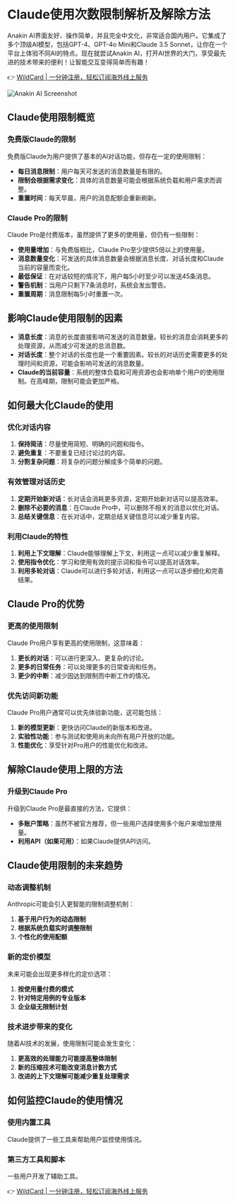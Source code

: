 # Claude使用次数限制解析及解除方法

Anakin AI界面友好、操作简单，并且完全中文化，非常适合国内用户。它集成了多个顶级AI模型，包括GPT-4、GPT-4o Mini和Claude 3.5 Sonnet，让你在一个平台上体验不同AI的特点。现在就尝试Anakin AI，打开AI世界的大门，享受最先进的技术带来的便利！让智能交互变得简单而有趣！

👉 [WildCard | 一分钟注册，轻松订阅海外线上服务](https://bbtdd.com/WildCard)

![Anakin AI Screenshot](https://bbtdd.com/img/341616885997.webp)

## Claude使用限制概览

### 免费版Claude的限制

免费版Claude为用户提供了基本的AI对话功能，但存在一定的使用限制：

- **每日消息限制**：用户每天可发送的消息数量是有限的。
- **限制会根据需求变化**：具体的消息数量可能会根据系统负载和用户需求而调整。
- **重置时间**：每天早晨，用户的消息配额会重新刷新。

### Claude Pro的限制

Claude Pro是付费版本，虽然提供了更多的使用量，但仍有一些限制：

- **使用量增加**：与免费版相比，Claude Pro至少提供5倍以上的使用量。
- **消息数量变化**：可发送的具体消息数量会根据消息长度、对话长度和Claude当前的容量而变化。
- **最低保证**：在对话较短的情况下，用户每5小时至少可以发送45条消息。
- **警告机制**：当用户只剩下7条消息时，系统会发出警告。
- **重置周期**：消息限制每5小时重置一次。

## 影响Claude使用限制的因素

- **消息长度**：消息的长度直接影响可发送的消息数量。较长的消息会消耗更多的处理资源，从而减少可发送的总消息数。
- **对话长度**：整个对话的长度也是一个重要因素。较长的对话历史需要更多的处理时间和资源，可能会影响可发送的消息数量。
- **Claude的当前容量**：系统的整体负载和可用资源也会影响单个用户的使用限制。在高峰期，限制可能会更加严格。

## 如何最大化Claude的使用

### 优化对话内容

1. **保持简洁**：尽量使用简短、明确的问题和指令。
2. **避免重复**：不要重复已经讨论过的内容。
3. **分割复杂问题**：将复杂的问题分解成多个简单的问题。

### 有效管理对话历史

1. **定期开始新对话**：长对话会消耗更多资源，定期开始新对话可以提高效率。
2. **删除不必要的消息**：在Claude Pro中，可以删除不相关的消息以优化对话。
3. **总结关键信息**：在长对话中，定期总结关键信息可以减少重复内容。

### 利用Claude的特性

1. **利用上下文理解**：Claude能够理解上下文，利用这一点可以减少重复解释。
2. **使用指令优化**：学习和使用有效的提示词和指令可以提高对话效率。
3. **利用多轮对话**：Claude可以进行多轮对话，利用这一点可以逐步细化和完善结果。

## Claude Pro的优势

### 更高的使用限制

Claude Pro用户享有更高的使用限制，这意味着：

1. **更长的对话**：可以进行更深入、更复杂的讨论。
2. **更多的日常任务**：可以处理更多的日常查询和任务。
3. **更少的中断**：减少因达到限制而中断工作的情况。

### 优先访问新功能

Claude Pro用户通常可以优先体验新功能，这可能包括：

1. **新的模型更新**：更快访问Claude的新版本和改进。
2. **实验性功能**：参与测试和使用尚未向所有用户开放的功能。
3. **性能优化**：享受针对Pro用户的性能优化和改进。

## 解除Claude使用上限的方法

### 升级到Claude Pro

升级到Claude Pro是最直接的方法，它提供：

- **多账户策略**：虽然不被官方推荐，但一些用户选择使用多个账户来增加使用量。
- **利用API（如果可用）**：如果Claude提供API访问。

## Claude使用限制的未来趋势

### 动态调整机制

Anthropic可能会引入更智能的限制调整机制：

1. **基于用户行为的动态限制**
2. **根据系统负载实时调整限制**
3. **个性化的使用配额**

### 新的定价模型

未来可能会出现更多样化的定价选项：

1. **按使用量付费的模式**
2. **针对特定用例的专业版本**
3. **企业级无限制计划**

### 技术进步带来的变化

随着AI技术的发展，使用限制可能会发生变化：

1. **更高效的处理能力可能提高整体限制**
2. **新的压缩技术可能改变消息计数方式**
3. **改进的上下文理解可能减少重复处理需求**

## 如何监控Claude的使用情况

### 使用内置工具

Claude提供了一些工具来帮助用户监控使用情况。

### 第三方工具和脚本

一些用户开发了辅助工具。

👉 [WildCard | 一分钟注册，轻松订阅海外线上服务](https://bbtdd.com/WildCard)